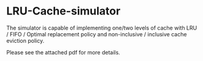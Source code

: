 # LRU-Cache-simulator
The simulator is capable of implementing one/two levels of cache with LRU / FIFO / Optimal replacement policy and non-inclusive / inclusive cache eviction policy.

Please see the attached pdf for more details.
